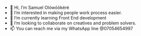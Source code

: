 - 👋 Hi, I’m Samuel Olówóòkéré
- 👀 I’m interested in making people work process easier.
- 🌱 I’m currently learning Front End development
- 💞️ I’m looking to collaborate on creatives and problem solvers.
- 📫 You can reach me via my WhatsApp line @07054654997

<!---
Thesaphire/Thesaphire is a ✨ special ✨ repository because its `README.md` (this file) appears on your GitHub profile.
You can click the Preview link to take a look at your changes.
--->
